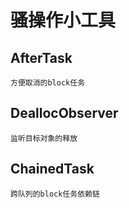 # 骚操作小工具

## AfterTask
    方便取消的block任务

## DeallocObserver
    监听目标对象的释放

## ChainedTask
    跨队列的block任务依赖链
